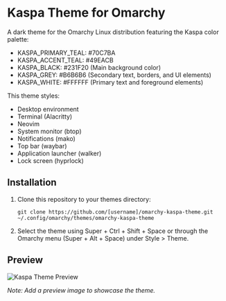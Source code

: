 # Kaspa Theme for Omarchy

A dark theme for the Omarchy Linux distribution featuring the Kaspa color palette:

- KASPA_PRIMARY_TEAL: #70C7BA
- KASPA_ACCENT_TEAL: #49EACB
- KASPA_BLACK: #231F20 (Main background color)
- KASPA_GREY: #B6B6B6 (Secondary text, borders, and UI elements)
- KASPA_WHITE: #FFFFFF (Primary text and foreground elements)

This theme styles:
- Desktop environment
- Terminal (Alacritty)
- Neovim
- System monitor (btop)
- Notifications (mako)
- Top bar (waybar)
- Application launcher (walker)
- Lock screen (hyprlock)

## Installation

1. Clone this repository to your themes directory:
   ```
   git clone https://github.com/[username]/omarchy-kaspa-theme.git ~/.config/omarchy/themes/omarchy-kaspa-theme
   ```

2. Select the theme using Super + Ctrl + Shift + Space or through the Omarchy menu (Super + Alt + Space) under Style > Theme.

## Preview

![Kaspa Theme Preview](preview.png)

*Note: Add a preview image to showcase the theme.*